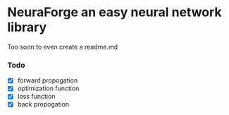 # NeuraForge an easy neural network library

Too soon to even create a readme.md

### Todo
- [x] forward propogation
- [x] optimization function
- [x] loss function
- [x] back propogation
